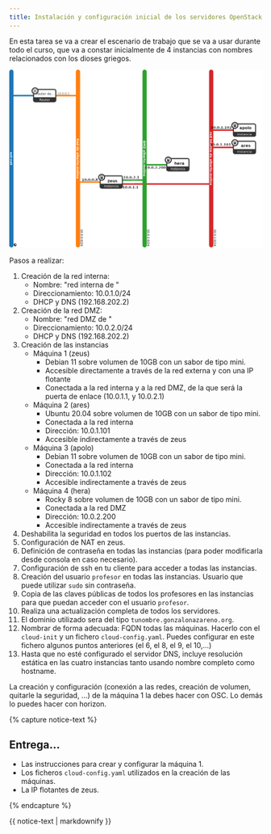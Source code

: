 ```yaml
---
title: Instalación y configuración inicial de los servidores OpenStack
---
```

En esta tarea se va a crear el escenario de trabajo que se va a usar durante todo el curso, que va a constar inicialmente de 4 instancias con nombres relacionados con los dioses griegos.

![práctica](img/escenario2.png)

Pasos a realizar:

1. Creación de la red interna:
    * Nombre: "red interna de <nombre de usuario>"
    * Direccionamiento: 10.0.1.0/24
    * DHCP y DNS (192.168.202.2)
2. Creación de la red DMZ:
    * Nombre: "red DMZ de <nombre de usuario>"
    * Direccionamiento: 10.0.2.0/24
    * DHCP y DNS (192.168.202.2)
3. Creación de las instancias
    * Máquina 1 (zeus)
        * Debian 11 sobre volumen de 10GB con un sabor de tipo mini.
        * Accesible directamente a través de la red externa y con una IP flotante
        * Conectada a la red interna y a la red DMZ, de la que será la puerta de enlace (10.0.1.1, y 10.0.2.1)
    * Máquina 2 (ares)
        * Ubuntu 20.04 sobre volumen de 10GB con un sabor de tipo mini.
        * Conectada a la red interna
        * Dirección: 10.0.1.101
        * Accesible indirectamente a través de zeus
    * Máquina 3 (apolo)
        * Debian 11 sobre volumen de 10GB con un sabor de tipo mini.
        * Conectada a la red interna
        * Dirección: 10.0.1.102
        * Accesible indirectamente a través de zeus
    * Máquina 4 (hera)
        * Rocky 8 sobre volumen de 10GB con un sabor de tipo mini.
        * Conectada a la red DMZ
        * Dirección: 10.0.2.200
        * Accesible indirectamente a través de zeus
4. Deshabilita la seguridad en todos los puertos de las instancias.
5. Configuración de NAT en zeus.
6. Definición de contraseña en todas las instancias (para poder modificarla desde consola en caso necesario).
7. Configuración de ssh en tu cliente para acceder a todas las instancias.
8. Creación del usuario `profesor` en todas las instancias. Usuario que puede utilizar `sudo` sin contraseña.
9. Copia de las claves públicas de todos los profesores en las instancias para que puedan acceder con el usuario `profesor`.
10. Realiza una actualización completa de todos los servidores.
11. El dominio utilizado sera del tipo `tunombre.gonzalonazareno.org`.
12. Nombrar de forma adecuada: FQDN todas las máquinas. Hacerlo con el `cloud-init` y un fichero `cloud-config.yaml`. Puedes configurar en este fichero algunos puntos anteriores (el 6, el 8, el 9, el 10,...)
13. Hasta que no esté configurado el servidor DNS, incluye resolución estática en las cuatro instancias tanto usando nombre completo como hostname.
    
La creación y configuración (conexión a las redes, creación de volumen, quitarle la seguridad, ...) de la máquina 1 la debes hacer con OSC. Lo demás lo puedes hacer con horizon.

{% capture notice-text %}
## Entrega...

* Las instrucciones para crear y configurar la máquina 1.
* Los ficheros `cloud-config.yaml` utilizados en la creación de las máquinas.
* La IP flotantes de zeus.

{% endcapture %}<div class="notice--info">{{ notice-text | markdownify }}</div>
